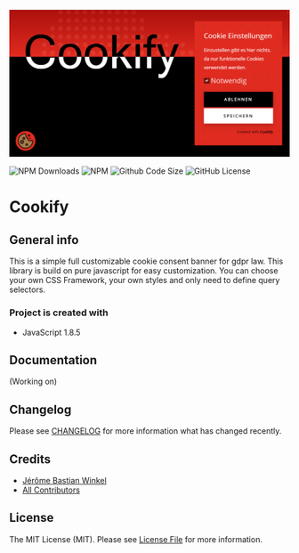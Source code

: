 <p align="center"><img src="/img/socialcard.png" alt="Social Card of Cookify"></p>

![NPM Downloads](https://img.shields.io/npm/dt/cookify)
![NPM](https://img.shields.io/npm/v/cookify)
![Github Code Size](https://img.shields.io/github/languages/code-size/jersyfi/cookify)
![GitHub License](https://img.shields.io/github/license/jersyfi/cookify)

# Cookify

## General info
This is a simple full customizable cookie consent banner for gdpr law. This library is build on pure javascript for easy customization. You can choose your own CSS Framework, your own styles and only need to define query selectors.

### Project is created with
* JavaScript 1.8.5

## Documentation
(Working on)

## Changelog
Please see [CHANGELOG](../../changelog) for more information what has changed recently.

## Credits
- [Jérôme Bastian Winkel](https://github.com/jersyfi)
- [All Contributors](../../contributors)

## License
The MIT License (MIT). Please see [License File](LICENSE) for more information.
